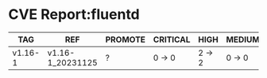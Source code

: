 # CVE Report:fluentd
|   TAG   |       REF        | PROMOTE | CRITICAL |  HIGH  | MEDIUM |  LOW   | UNKNOWN |
|---------|------------------|---------|----------|--------|--------|--------|---------|
| v1.16-1 | v1.16-1_20231125 | ?       | 0 -> 0   | 2 -> 2 | 0 -> 0 | 0 -> 0 | 0 -> 0  |
